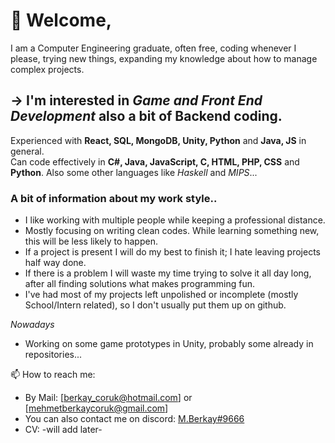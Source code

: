 # 👋 Welcome,
   I am a Computer Engineering graduate, often free, coding whenever I please, trying new things, expanding my knowledge about how to manage complex projects.
 
## -> I'm interested in *Game and Front End Development* also a bit of Backend coding.
  Experienced with **React, SQL, MongoDB, Unity, Python** and **Java, JS** in general.
  <br>Can code effectively in **C#, Java, JavaScript, C, HTML, PHP, CSS** and **Python**. Also some other languages like *Haskell* and *MIPS*... <br>
  
### A bit of information about my work style..
  - I like working with multiple people while keeping a professional distance. 
  - Mostly focusing on writing clean codes. While learning something new, this will be less likely to happen.
  - If a project is present I will do my best to finish it; I hate leaving projects half way done.
  - If there is a problem I will waste my time trying to solve it all day long, after all finding solutions what makes programming fun.
  - I've had most of my projects left unpolished or incomplete (mostly School/Intern related), so I don't usually put them up on github. 
  
 *Nowadays* <br>
  - Working on some game prototypes in Unity, probably some already in repositories...
  
  
📫 How to reach me:
- By Mail: [berkay_coruk@hotmail.com] or [mehmetberkaycoruk@gmail.com]
- You can also contact me on discord: [M.Berkay#9666](discordapp.com/users/M.Berkay#9666)
- CV: -will add later-
<!---
MehmetBerkayC/MehmetBerkayC is a ✨ special ✨ repository because its `README.md` (this file) appears on your GitHub profile.
You can click the Preview link to take a look at your changes.
--->
